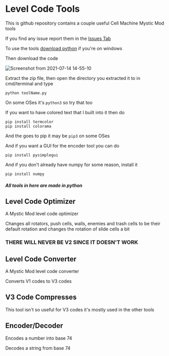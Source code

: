 # Level Code Tools
This is github repository contains a couple useful Cell Machine Mystic Mod tools

If you find any issue report them in the [Issues Tab](https://github.com/BlockOG/Level-Code-Tools/issues)

To use the tools [download python](https://www.python.org/downloads/) if you're on windows

Then download the code

![Screenshot from 2021-07-14 14-55-10](https://user-images.githubusercontent.com/68442822/125618377-cadd57ed-22d8-4cbc-a933-216afa529ddb.png)

Extract the zip file, then open the directory you extracted it to in cmd/terminal and type

```
python toolName.py
```

On some OSes it's `python3` so try that too

If you want to have colored text that I built into it then do

```
pip install termcolor
pip install colorama
```

And the goes to pip it may be `pip3` on some OSes

And if you want a GUI for the encoder tool you can do

```
pip install pysimplegui
```

And if you don't already have numpy for some reason, install it

```
pip install numpy
```

##### All tools in here are made in python

## Level Code Optimizer
A Mystic Mod level code optimizer

Changes all rotators, push cells, walls, enemies and trash cells to be their default rotation and changes the rotation of slide cells a bit
### THERE WILL NEVER BE V2 SINCE IT DOESN'T WORK

## Level Code Converter
A Mystic Mod level code converter

Converts V1 codes to V3 codes

## V3 Code Compresses
This tool isn't so useful for V3 codes it's mostly used in the other tools

## Encoder/Decoder
Encodes a number into base 74

Decodes a string from base 74
